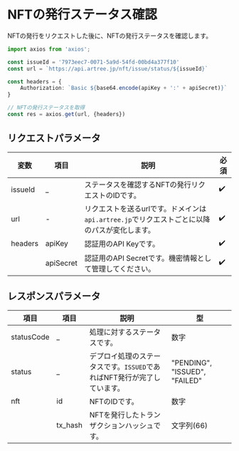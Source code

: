 # NFTの発行ステータス確認

NFTの発行をリクエストした後に、NFTの発行ステータスを確認します。

```ts
import axios from 'axios';

const issueId = '7973eec7-0071-5a9d-54fd-00bd4a377f10'
const url = `https://api.artree.jp/nft/issue/status/${issueId}`

const headers = {
    Authorization: `Basic ${base64.encode(apiKey + ':' + apiSecret)}`
}

// NFTの発行ステータスを取得
const res = axios.get(url, {headers})
```

## リクエストパラメータ

| 変数 | 項目 | 説明 | 必須 |
| ---- | ---- | ---- | ---- |
| issueId | _ | ステータスを確認するNFTの発行リクエストのIDです。 | ✔️ |
| url | - | リクエストを送るurlです。ドメインは`api.artree.jp`でリクエストごとに以降のパスが変化します。 | ✔️ |
| headers | apiKey | 認証用のAPI Keyです。 | ✔️ |
| | apiSecret | 認証用のAPI Secretです。機密情報として管理してください。 | ✔️ |

## レスポンスパラメータ

| 項目 |  項目 |説明 | 型 |
| ---- | ---- | ---- | ---- |
| statusCode | _ | 処理に対するステータスです。 | 数字 |
| status | _ | デプロイ処理のステータスです。`ISSUED`であればNFT発行が完了しています。 | "PENDING", "ISSUED", "FAILED" |
| nft | id | NFTのIDです。 | 数字 |
|| tx_hash | NFTを発行したトランザクションハッシュです。 | 文字列(66) |
